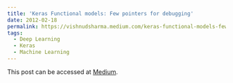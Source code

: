 ```yaml
---
title: 'Keras Functional models: Few pointers for debugging'
date: 2012-02-18
permalink: https://vishnudsharma.medium.com/keras-functional-models-few-pointers-for-debugging-c58072bbcba9
tags:
  - Deep Learning
  - Keras
  - Machine Learning
---
```


This post can be accessed at [Medium](https://vishnudsharma.medium.com/keras-functional-models-few-pointers-for-debugging-c58072bbcba9).

